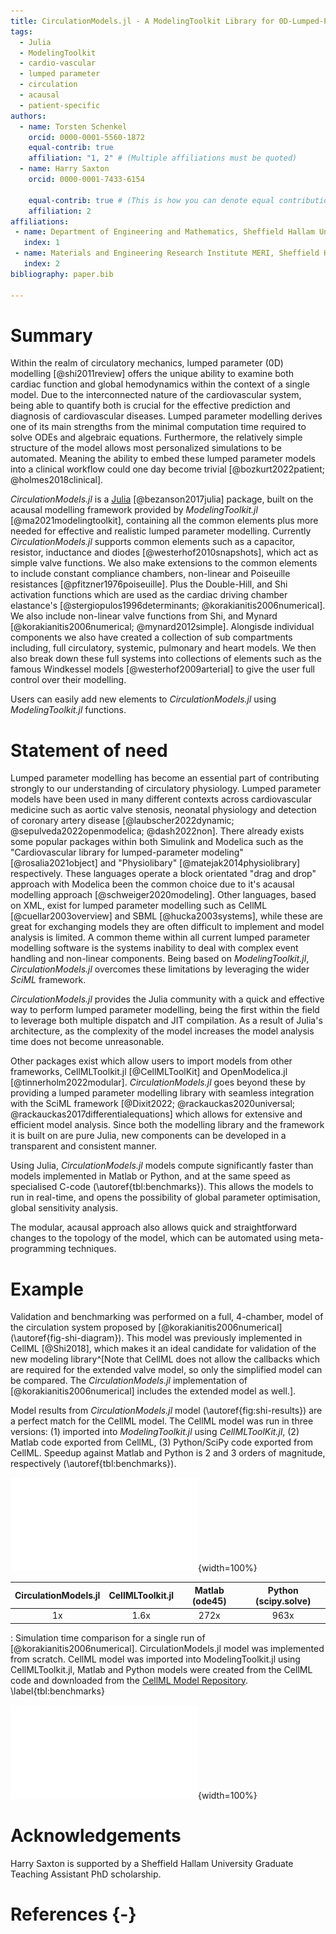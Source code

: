 ```yaml
---
title: CirculationModels.jl - A ModelingToolkit Library for 0D-Lumped-Parameter Models of the Cardiovascular Circulation
tags:
  - Julia
  - ModelingToolkit
  - cardio-vascular
  - lumped parameter
  - circulation
  - acausal
  - patient-specific
authors:
  - name: Torsten Schenkel
    orcid: 0000-0001-5560-1872 
    equal-contrib: true
    affiliation: "1, 2" # (Multiple affiliations must be quoted)
  - name: Harry Saxton
    orcid: 0000-0001-7433-6154

    equal-contrib: true # (This is how you can denote equal contributions between multiple authors)
    affiliation: 2
affiliations:
 - name: Department of Engineering and Mathematics, Sheffield Hallam University, UK
   index: 1
 - name: Materials and Engineering Research Institute MERI, Sheffield Hallam University, UK
   index: 2
bibliography: paper.bib

---
```


# Summary

Within the realm of circulatory mechanics, lumped parameter (0D)
modelling [@shi2011review] offers the unique ability to examine both
cardiac function and global hemodynamics within the context of a single
model. Due to the interconnected nature of the cardiovascular system,
being able to quantify both is crucial for the effective prediction and
diagnosis of cardiovascular diseases. Lumped parameter modelling derives
one of its main strengths from the minimal computation time required to
solve ODEs and algebraic equations. Furthermore, the relatively simple
structure of the model allows most personalized simulations to be
automated. Meaning the ability to embed these lumped parameter models
into a clinical workflow could one day become trivial
[@bozkurt2022patient; @holmes2018clinical].

_CirculationModels.jl_ is a [Julia](https://www.julialang.org) [@bezanson2017julia] 
package, built on the acausal modelling framework provided by _ModelingToolkit.jl_
[@ma2021modelingtoolkit], containing all the common elements plus more
needed for effective and realistic lumped parameter modelling. Currently
_CirculationModels.jl_ supports common elements such as a capacitor,
resistor, inductance and diodes [@westerhof2010snapshots], which act as
simple valve functions. We also make extensions to the common elements
to include constant compliance chambers, non-linear and Poiseuille
resistances [@pfitzner1976poiseuille]. Plus the Double-Hill, and Shi
activation functions which are used as the cardiac driving chamber
elastance's
[@stergiopulos1996determinants; @korakianitis2006numerical].
We also include non-linear valve functions from Shi, and Mynard
[@korakianitis2006numerical; @mynard2012simple].
Alongisde individual components we also have created a collection of sub
compartments including, full circulatory, systemic, pulmonary and heart
models. We then also break down these full systems into collections of
elements such as the famous Windkessel models [@westerhof2009arterial]
to give the user full control over their modelling.

Users can easily add new elements to _CirculationModels.jl_ 
using _ModelingToolkit.jl_ functions.

# Statement of need

Lumped parameter modelling has become an essential part of contributing
strongly to our understanding of circulatory physiology. Lumped
parameter models have been used in many different contexts across
cardiovascular medicine such as aortic valve stenosis, neonatal
physiology and detection of coronary artery disease
[@laubscher2022dynamic; @sepulveda2022openmodelica; @dash2022non]. There
already exists some popular packages within both Simulink and Modelica
such as the "Cardiovascular library for lumped-parameter modeling"
[@rosalia2021object] and "Physiolibary" [@matejak2014physiolibrary]
respectively. These languages operate a block orientated "drag and
drop" approach with Modelica been the common choice due to it's acausal
modelling approach [@schweiger2020modeling]. Other languages, based on
XML, exist for lumped parameter modelling such as CellML
[@cuellar2003overview] and SBML [@hucka2003systems], while these are
great for exchanging models they are often difficult to implement and
model analysis is limited. A common theme within all current lumped 
parameter modelling software is the systems inability to deal with
complex event handling and non-linear components. 
Being based on _ModelingToolkit.jl_, _CirculationModels.jl_ overcomes
these limitations by leveraging the wider _SciML_ framework.

_CirculationModels.jl_
provides the Julia community with a quick and effective way to perform
lumped parameter modelling, being the first within the field to leverage
both multiple dispatch and JIT compilation. As a result of Julia's
architecture, as the complexity of the model increases the model
analysis time does not become unreasonable. 

Other packages exist which
allow users to import models from other frameworks, CellMLToolkit.jl
[@CellMLToolKit] and OpenModelica.jl [@tinnerholm2022modular]. 
_CirculationModels.jl_ goes beyond these by providing a lumped parameter modelling library
with seamless integration with the SciML framework 
[@Dixit2022; @rackauckas2020universal; @rackauckas2017differentialequations]
which allows for extensive and efficient model analysis.
Since both the modelling library and the framework it is built on are pure Julia,
new components can be developed in a transparent and consistent manner.

Using Julia, _CirculationModels.jl_ models compute significantly faster
than models implemented in Matlab or Python, and at the same speed as 
specialised C-code (\autoref{tbl:benchmarks}). This allows the models to run in real-time,
and opens the possibility of global parameter optimisation, global sensitivity analysis.

The modular, acausal approach also allows quick and straightforward changes to the
topology of the model, which can be automated using meta-programming techniques.



# Example

Validation and benchmarking was performed on a full, 4-chamber, model of the circulation system
proposed by [@korakianitis2006numerical] (\autoref{fig-shi-diagram}). This model was previously implemented in CellML [@Shi2018],
which makes it an ideal candidate for validation of the new modeling library^[Note that CellML does not allow the callbacks which are required for the
extended valve model, so only the simplified model can be compared. The _CirculationModels.jl_
implementation of [@korakianitis2006numerical] includes the extended model as well.].


Model results from _CirculationModels.jl_ model (\autoref{fig:shi-results}) are a perfect match for the CellML model.
The CellML model was run in three versions: (1) imported into _ModelingToolkit.jl_ using _CellMLToolKit.jl_,
(2) Matlab code exported from CellML, (3) Python/SciPy code exported from CellML. 
Speedup against Matlab and Python is 2 and 3 orders of magnitude, respectively (\autoref{tbl:benchmarks}).

![4-chamber, full-circulationmodel from [@korakianitis2006numerical]. Groupings in dashed rectangles are implemented as compound subsystems, which in turn have been composed from individual resistor, compliance, and inertance elements. Ventricles and Atria implemented as time-variable elastances. Both simplified and dynamic, non-linear valve models are implemented. \label{fig-shi-diagram}](fig-shi-diagram.pdf){width=100%}

| CirculationModels.jl | CellMLToolkit.jl | Matlab (ode45) | Python (scipy.solve) |
|:--------------------:|:----------------:|:--------------:|:--------------------:|
| 1x                   | 1.6x             | 272x           | 963x                 |
: Simulation time comparison for a single run of [@korakianitis2006numerical]. CirculationModels.jl model was implemented from scratch. CellML model was imported into ModelingToolkit.jl using CellMLToolkit.jl, Matlab and Python models were created from the CellML code and downloaded from the [CellML Model Repository](http://models.cellml.org/exposure/c49d416ae3a5132882e6ea7479ba50f5/ModelMain.cellml/view).  \label{tbl:benchmarks}

![(a-f) Results for simplified model [@korakianitis2006numerical] implemented in _CirculationModels.jl_. These results match the results from the CellML models (not shown). \label{fig:shi-results}](fig-shi-results.pdf){width=100%}


# Acknowledgements

Harry Saxton is supported by a Sheffield Hallam University Graduate Teaching Assistant PhD scholarship.

# References {-}
